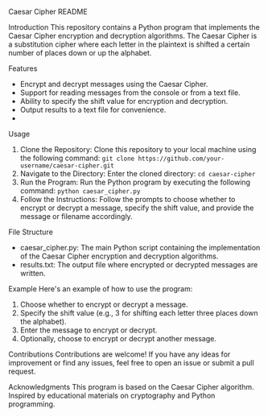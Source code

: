 Caesar Cipher README

Introduction
This repository contains a Python program that implements the Caesar Cipher encryption and decryption algorithms. 
The Caesar Cipher is a substitution cipher where each letter in the plaintext is shifted a certain number of places down or up the alphabet.

Features
 - Encrypt and decrypt messages using the Caesar Cipher.
 - Support for reading messages from the console or from a text file.
 - Ability to specify the shift value for encryption and decryption.
 - Output results to a text file for convenience.
 - 
Usage
 1. Clone the Repository: Clone this repository to your local machine using the following command:
    ``` git clone https://github.com/your-username/caesar-cipher.git ```
 2. Navigate to the Directory: Enter the cloned directory:
    ``` cd caesar-cipher ```
 3. Run the Program: Run the Python program by executing the following command:
    ``` python caesar_cipher.py ```
 4. Follow the Instructions: Follow the prompts to choose whether to encrypt or decrypt a message, specify the shift value, and provide the message or filename accordingly.

    
File Structure
 - caesar_cipher.py: The main Python script containing the implementation of the Caesar Cipher encryption and decryption algorithms.
 - results.txt: The output file where encrypted or decrypted messages are written.

   
Example
Here's an example of how to use the program:

 1. Choose whether to encrypt or decrypt a message.
 2. Specify the shift value (e.g., 3 for shifting each letter three places down the alphabet).
 3. Enter the message to encrypt or decrypt.
 4. Optionally, choose to encrypt or decrypt another message.

Contributions
Contributions are welcome! If you have any ideas for improvement or find any issues, feel free to open an issue or submit a pull request.

Acknowledgments
This program is based on the Caesar Cipher algorithm.
Inspired by educational materials on cryptography and Python programming.
